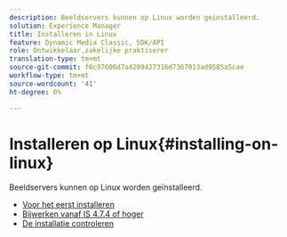 ```yaml
---
description: Beeldservers kunnen op Linux worden geïnstalleerd.
solution: Experience Manager
title: Installeren in Linux
feature: Dynamic Media Classic, SDK/API
role: Ontwikkelaar,zakelijke praktiserer
translation-type: tm+mt
source-git-commit: f6c97606d7a4209427316d7367013ad9585a5cae
workflow-type: tm+mt
source-wordcount: '41'
ht-degree: 0%

---
```



# Installeren op Linux{#installing-on-linux}

Beeldservers kunnen op Linux worden geïnstalleerd.

* [Voor het eerst installeren](t-first-install-lin.md)
* [Bijwerken vanaf IS 4.7.4 of hoger](t-update-lin.md)
* [De installatie controleren](t-verify-install-lin.md)
